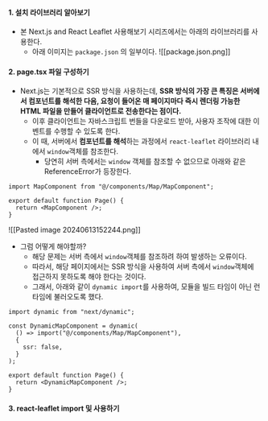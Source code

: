 
#### 1. 설치 라이브러리 알아보기

- 본 Next.js and React Leaflet 사용해보기 시리즈에서는 아래의 라이브러리를 사용한다.
	- 아래 이미지는 `package.json` 의 일부이다.
![[package.json.png]]


#### 2. page.tsx 파일 구성하기

- Next.js는 기본적으로 SSR 방식을 사용하는데, **SSR 방식의 가장 큰 특징은 서버에서 컴포넌트를 해석한 다음, 요청이 들어온 매 페이지마다 즉시 렌더링 가능한 HTML 파일을 만들어 클라이언트로 전송한다는 점이다.** 
	- 이후 클라이언트는 자바스크립트 번들을 다운로드 받아, 사용자 조작에 대한 이벤트를 수행할 수 있도록 한다.
	- 이 때, 서버에서 **컴포넌트를 해석**하는 과정에서 `react-leaflet` 라이브러리 내에서 `window`객체를 참조한다.
		- 당연히 서버 측에서는 `window` 객체를 참조할 수 없으므로 아래와 같은 ReferenceError가 등장한다.

```tsx
import MapComponent from "@/components/Map/MapComponent";

export default function Page() {
  return <MapComponent />;
}
```
![[Pasted image 20240613152244.png]]

- 그럼 어떻게 해야할까?
	- 해당 문제는 서버 측에서 `window`객체를 참조하려 하여 발생하는 오류이다.
	- 따라서, 해당 페이지에서는 SSR 방식을 사용하여 서버 측에서 `window`객체에 접근하지 못하도록 해야 한다는 것이다.
	- 그래서, 아래와 같이 `dynamic import`를 사용하여, 모듈을 빌드 타임이 아닌 런타임에 불러오도록 했다.
```tsx
import dynamic from "next/dynamic";

const DynamicMapComponent = dynamic(
  () => import("@/components/Map/MapComponent"),
  {
    ssr: false,
  }
);

export default function Page() {
  return <DynamicMapComponent />;
}
```


#### 3. react-leaflet import 및 사용하기

